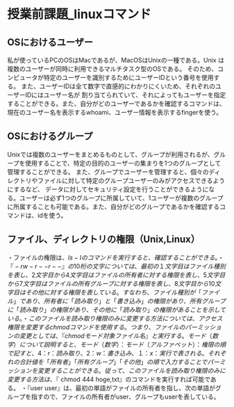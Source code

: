 # 授業前課題_linuxコマンド

## OSにおけるユーザー
私が使っているPCのOSはMacであるが、MacOSはUnixの一種である。Unix は複数のユーザーが同時に利用できるマルチタスク型のOSである。 そのため、コンピュータが特定のユーザーを識別するためにユーザーIDという番号を使用する。 また、ユーザーIDは全て数字で直感的にわかりにくいため、それぞれのユーザーIDにはユーザー名が 割り当てられていて、それによってもユーザーを指定することができる。また、自分がどのユーザーであるかを確認するコマンドは、現在のユーザー名を表示するwhoami、ユーザー情報を表示するfingerを使う。

## OSにおけるグループ
Unixでは複数のユーザーをまとめるものとして、グループが利用されるが、グループを使用することで、特定の目的のユーザーの集まりを1つのグループとして管理することができる。 また、グループでユーザーを管理すると、個々のディレクトリやファイルに対して特定のグループユーザーのみがアクセスできるようにするなど、 データに対してセキュリティ設定を行うことができるようになる。ユーザーは必ず1つのグループに所属していて、1ユーザーが複数のグループに所属することも可能である。また、自分がどのグループであるかを確認するコマンドは、idを使う。

## ファイル、ディレクトリの権限（Unix,Linux）
・ファイルの権限は、$ls -lのコマンドを実行すると、確認することができる。
・『-rw-r- -r- -』の10桁の文字については、最初の１文字目はファイル種別を表し、2文字目から4文字目はファイルの所有者に対する権限を表し、5文字目から7文字目はファイルの所有グループに対する権限を表し、8文字目から10文字目はその他に対する権限を表している。すなわち、
ファイル種別が「ファイル」であり、所有者に「読み取り」と「書き込み」の権限があり、所有グループに「読み取り」の権限があり、その他に「読み取り」の権限があることを示している。
・このファイルを読み取り権限のみに変更する方法については、アクセス権限を変更するchmodコマンドを使用する。つまり、ファイルのパーミッションの変更としては、『chmod モード　対象ファイル名』と実行する。モード（数字）について説明すると、モード（数字）：モード（アルファベット）：権限の順で記すと、4：r：読み取り、2：w：書き込み、１：x：実行で表される。それぞれの合計値を「所有者」「所有グループ」「その他」の順で入力することでパーミッションを変更することができる。従って、このファイルを読み取り権限のみに変更する方法は、『$ chmod 444 hoge,txt』のコマンドを実行すれば可能である。
・『user user』は、最初の単語がファイルの所有者を指し、次の単語がグループを指すので、ファイルの所有者がuser、グループもuserを表している。

